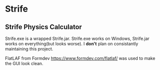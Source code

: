 # Strife
## Strife Physics Calculator

Strife.exe is a wrapped Strife.jar. Strife.exe works on Windows, Strife.jar works on everything(but looks worse). I **don't** plan on consistantly maintaining this project.

FlatLAF from Formdev https://www.formdev.com/flatlaf/ was used to make the GUI look clean.

